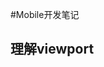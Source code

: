 #Mobile开发笔记
## 理解viewport
> <meta name="viewport" content="width=device-width, initial-scale=1.0, maximum-scale=1.0,minimum-scale=1,s user-scalable=0;" />
```javascript
    
```